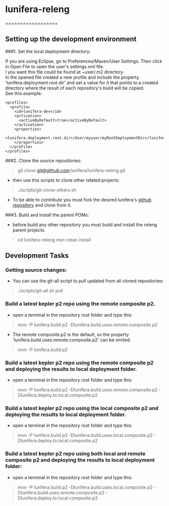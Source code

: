 # lunifera-releng
==================

## Setting up the development environment

###1. Set the local deployment directory:

If you are using Eclipse, go to Preferences/Maven/User Settings. Then click in Open File to open the user's settings.xml file.  
I you want this file could be found at ~user/.m2 directory.  
In the opened file created a new profile and include the property 'lunifera.deployment.root.dir' and set a value for it that points to a created directory where the result of each repository's build will be copied.   
See this example:

    <profiles>
      <profile>
        <id>lunifera-dev</id>
        <activation>
          <activeByDefault>true</activeByDefault>
        </activation>
        <properties>
          <lunifera.deployment.root.dir>/User/myuser/myRootDeploymentDir</lunifera.deployment.root.dir>
        </properties>
      </profile>
    </profiles>

###2. Clone the source repositories:
> git clone git@github.com:lunifera/lunifera-releng.git

- then use this scripts to clone other related projects:
> ./scripts/git-clone-others.sh

- To be able to contribute you must fork the desired lunifera's [github repository](https://github.com/lunifera?tab=repositories) and clone from it.


###3. Build and install the parent POMs:
- before build any other repository you must build and install the releng parent projects.
> cd lunifera-releng
> mvn clean install


## Development Tasks

### Getting source changes:
- You can use the git-all script to pull updated from all cloned repositories:

> ./scripts/git-all.sh pull

### Build a latest kepler p2 repo using the remote composite p2. 
- open a terminal in the repository root folder and type this:
> mvn -P lunifera.build.p2 -Dlunifera.build.uses.remote.composite.p2

- The remote composite.p2 is the default, so the property 'lunifera.build.uses.remote.composite.p2' can be omited.
> mvn -P lunifera.build.p2


### Build a latest kepler p2 repo using the remote composite p2 and deploying the results to local deployment folder.
- open a terminal in the repository root folder and type this:

> mvn -P lunifera.build.p2 -Dlunifera.build.uses.remote.composite.p2 -Dlunifera.deploy.to.local.composite.p2 


### Build a latest kepler p2 repo using the local composite p2 and deploying the results to local deployment folder.
- open a terminal in the repository root folder and type this:

> mvn -P lunifera.build.p2 -Dlunifera.build.uses.local.composite.p2 -Dlunifera.deploy.to.local.composite.p2


### Build a latest kepler p2 repo using both local and remote composite p2 and deploying the results to local deployment folder:
- open a terminal in the repository root folder and type this:

> mvn -P lunifera.build.p2 -Dlunifera.build.uses.local.composite.p2 -Dlunifera.build.uses.remote.composite.p2 -Dlunifera.deploy.to.local.composite.p2

